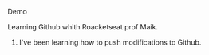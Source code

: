  Demo 

 Learning Github whith Roacketseat prof Maik.

 1. I've been learning how to push modifications to Github.

